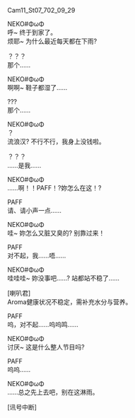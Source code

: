 Cam11\_St07\_702\_09\_29  

NEKO#ΦωΦ  
呼\~ 终于到家了。  
烦耶\~ 为什么最近每天都在下雨?  

？？？  
那个……  

NEKO#ΦωΦ  
啊啊\~ 鞋子都湿了……  

???  
那个……  

NEKO#ΦωΦ  
？  
流浪汉? 不行不行，我身上没钱啦。  

？？？  
……是我……  

NEKO#ΦωΦ  
……啊！！PAFF！?妳怎么在这！?  

PAFF  
请、请小声一点……  

NEKO#ΦωΦ  
哇\~ 妳怎么又脏又臭的? 别靠过来！  

PAFF  
对不起，我……唔……  

NEKO#ΦωΦ  
哇哇哇\~ 妳没事吧……? 站都站不稳了……  

[喇叭君]  
Aroma健康状况不稳定，需补充水分与营养。  

PAFF  
呜，对不起……呜呜鸣……  

NEKO#ΦωΦ  
讨厌\~ 这是什么整人节目吗?   

PAFF  
呜呜……  

NEKO#ΦωΦ    
……总之先上去吧，别在这淋雨。  

[讯号中断]